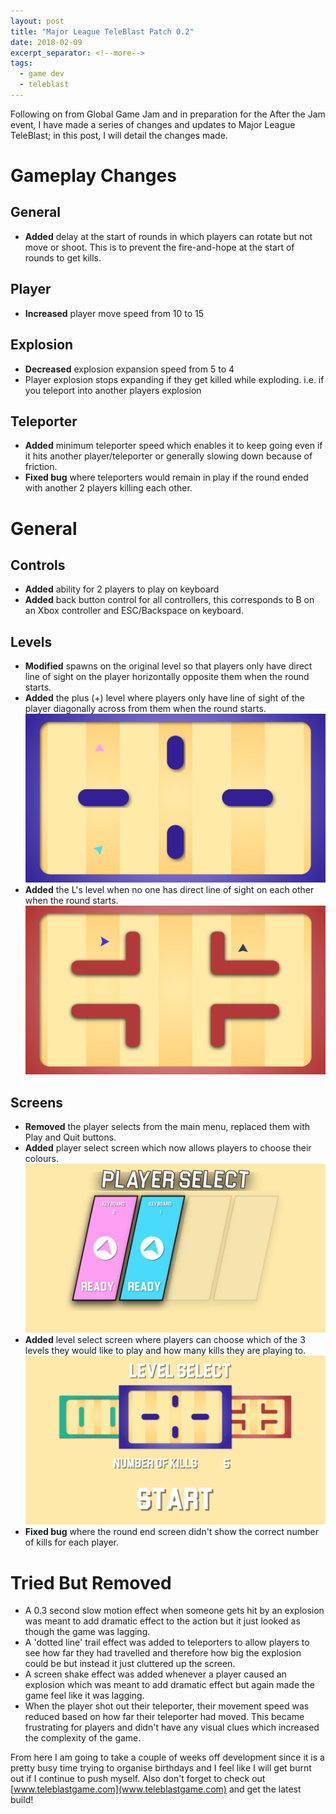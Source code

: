 ```yaml
---
layout: post
title: "Major League TeleBlast Patch 0.2"
date: 2018-02-09
excerpt_separator: <!--more-->
tags:
  - game dev
  - teleblast
---
```


Following on from Global Game Jam and in preparation for the After the Jam event, I have made a series of changes and updates to Major League TeleBlast; in this post, I will detail the changes made.

# Gameplay Changes

## General

- **Added** delay at the start of rounds in which players can rotate but not move or shoot. This is to prevent the fire-and-hope at the start of rounds to get kills.

## Player

- **Increased** player move speed from 10 to 15

## Explosion

- **Decreased** explosion expansion speed from 5 to 4
- Player explosion stops expanding if they get killed while exploding. i.e. if you teleport into another players explosion

## Teleporter

- **Added** minimum teleporter speed which enables it to keep going even if it hits another player/teleporter or generally slowing down because of friction.
- **Fixed bug** where teleporters would remain in play if the round ended with another 2 players killing each other.

# General

## Controls

- **Added** ability for 2 players to play on keyboard
- **Added** back button control for all controllers, this corresponds to B on an Xbox controller and ESC/Backspace on keyboard.

## Levels

- **Modified** spawns on the original level so that players only have direct line of sight on the player horizontally opposite them when the round starts.
- **Added** the plus (+) level where players only have line of sight of the player diagonally across from them when the round starts.
  <center>
      <img src="./pluslevel.png"/>
  </center>
- **Added** the L's level when no one has direct line of sight on each other when the round starts.
  <center>
      <img src="./llevel.png"/>
  </center>

## Screens

- **Removed** the player selects from the main menu, replaced them with Play and Quit buttons.
- **Added** player select screen which now allows players to choose their colours.
  <center>
      <img src="./playerselect.png"/>
  </center>
- **Added** level select screen where players can choose which of the 3 levels they would like to play and how many kills they are playing to.
  <center>
      <img src="./levelselect.png"/>
  </center>
- **Fixed bug** where the round end screen didn't show the correct number of kills for each player.

# Tried But Removed

- A 0.3 second slow motion effect when someone gets hit by an explosion was meant to add dramatic effect to the action but it just looked as though the game was lagging.
- A 'dotted line' trail effect was added to teleporters to allow players to see how far they had travelled and therefore how big the explosion could be but instead it just cluttered up the screen.
- A screen shake effect was added whenever a player caused an explosion which was meant to add dramatic effect but again made the game feel like it was lagging.
- When the player shot out their teleporter, their movement speed was reduced based on how far their teleporter had moved. This became frustrating for players and didn't have any visual clues which increased the complexity of the game.

From here I am going to take a couple of weeks off development since it is a pretty busy time trying to organise birthdays and I feel like I will get burnt out if I continue to push myself. Also don't forget to check out [www.teleblastgame.com](www.teleblastgame.com) and get the latest build!
